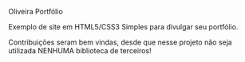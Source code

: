 Oliveira Portfólio

Exemplo de site em HTML5/CSS3 Simples para divulgar seu portfólio.

Contribuições seram bem vindas, desde que nesse projeto não seja utilizada NENHUMA biblioteca de terceiros!